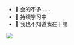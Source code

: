 - 👋 会的不多……
- 👀 持续学习中
- 🌱 我也不知道我在干嘛

<img align="left" src="https://github-readme-stats.vercel.app/api?username=zhouronghua-coder&include_all_commits=true&count_private-true&custom_title=zhouronghua-coder%20GitHub%20Stats&line_height=30&show_icons=true&hide_border=true&bg_color=192133&title_color=efb752&icon_color=efb752&text_color=70bed9">
<!---
zhouronghua-coder/zhouronghua-coder is a ✨ special ✨ repository because its `README.md` (this file) appears on your GitHub profile.
You can click the Preview link to take a look at your changes.
--->
